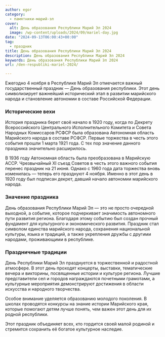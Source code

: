 ```yaml
---
author: egor
category:
  - памятники-марий-эл
cover:
  alt: День образования Республики Марий Эл 2024
  image: /wp-content/uploads/2024/09/mariel-day.jpg
date: "2024-09-13T06:00:43+00:00"
tag:
  - праздник
title: День образования Республики Марий Эл 2024
description: День образования Республики Марий Эл 2024
keywords: День образования Республики Марий Эл 2024
url: /den-respubliki-mariel-2024/

---
```

Ежегодно 4 ноября в Республике Марий Эл отмечается важный государственный праздник — День образования республики. Этот день символизирует важнейший исторический этап в развитии марийского народа и становление автономии в составе Российской Федерации.

### Исторические вехи

История праздника берет своё начало в 1920 году, когда по Декрету Всероссийского Центрального Исполнительного Комитета и Совета Народных Комиссаров РСФСР была образована Автономная область Марийского народа в составе РСФСР. Первые торжества в честь этого события прошли 1 марта 1921 года. С тех пор значение данного праздника значительно расширилось.

В 1936 году Автономная область была преобразована в Марийскую АССР. Чрезвычайный XI съезд Советов в честь этого важного события перенес праздник на 21 июня. Однако с 1960 года дата торжества вновь изменилась — теперь его празднуют 4 ноября. Именно в этот день в 1920 году был подписан декрет, давший начало автономии марийского народа.

### Значение праздника

День образования Республики Марий Эл — это не просто очередной выходной, а событие, которое подчеркивает значимость автономного пути развития региона. Благодаря этому событию был создан прочный фундамент для культурного и экономического развития. Праздник стал символом единства марийского народа, сохранения национальной культуры, языка и традиций, а также укрепления дружбы с другими народами, проживающими в республике.

### Праздничные традиции

День Республики Марий Эл празднуется в торжественной и радостной атмосфере. В этот день проходят концерты, выставки, тематические вечера и викторины, посвященные истории и культуре региона. Лучшие представители сел и городов награждаются почетными грамотами, а культурные мероприятия демонстрируют достижения в области искусства и народного творчества.

Особое внимание уделяется образованию молодого поколения. В школах проводятся конкурсы на знание истории Марийского края, которые помогают детям лучше понять, чем важен этот день для их родной республики.

Этот праздник объединяет всех, кто гордится своей малой родиной и стремится сохранить её богатое культурное наследие.
